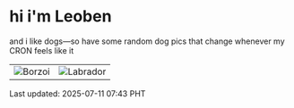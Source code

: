# hi i'm Leoben

and i like dogs—so have some random dog pics that change whenever my CRON feels like it

|  |  |
|--------|----------|
| ![Borzoi](https://random-dog-vercel.vercel.app/api/random-borzoi?v=1752191027) | ![Labrador](https://random-dog-vercel.vercel.app/api/random-labrador?v=1752191027) |

Last updated: 2025-07-11 07:43 PHT
